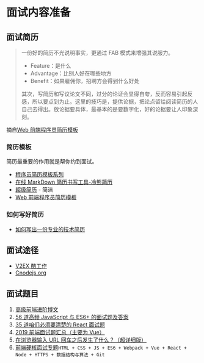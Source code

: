 # 面试内容准备

## 面试简历

> 一份好的简历不光说明事实，更通过 FAB 模式来增强其说服力。
>
> - Feature：是什么
> - Advantage：比别人好在哪些地方
> - Benefit：如果雇佣你，招聘方会得到什么好处
>
> 其次，写简历和写议论文不同，过分的论证会显得自夸，反而容易引起反感，所以要点到为止。这里的技巧是，提供论据，把论点留给阅读简历的人自己去得出。放论据要具体，最基本的是要数字化，好的论据要让人印象深刻。

摘自[Web 前端程序员简历模板](https://github.com/geekcompany/ResumeSample/blob/master/web.md)

### 简历模板

简历最重要的作用就是帮你约到面试。

- [程序员简历模板系列](https://github.com/geekcompany/ResumeSample)
- [在线 MarkDown 简历书写工具-冷熊简历](http://cv.ftqq.com/)
- [超级简历](https://www.wondercv.com/) - 简洁
- [Web 前端程序员简历模板](https://github.com/geekcompany/ResumeSample/blob/master/web.md)

### 如何写好简历

- [如何写出一份专业的技术简历](https://juejin.im/book/59e17a7ff265da430629cc4e/section/59faec225188252abc5db42c)

## 面试途径

- [V2EX 酷工作](https://www.v2ex.com/?tab=jobs)
- [Cnodejs.org](https://cnodejs.org/?tab=job)

## 面试题目

1. [高级前端进阶博文](https://www.muyiy.cn/blog/)
2. [56 道高频 JavaScript 与 ES6+ 的面试题及答案](https://zhuanlan.zhihu.com/p/78667828)
3. [35 道咱们必须要清楚的 React 面试题](https://zhuanlan.zhihu.com/p/91874441)
4. [2019 前端面试题汇总（主要为 Vue）](https://zhuanlan.zhihu.com/p/82908445)
5. [在浏览器输入 URL 回车之后发生了什么？（超详细版）](https://4ark.me/post/b6c7c0a2.html)
6. [前端硬核面试专题](https://yangtao2o.github.io/learn/#/docs/Interview)`HTML + CSS + JS + ES6 + Webpack + Vue + React + Node + HTTPS + 数据结构与算法 + Git`

